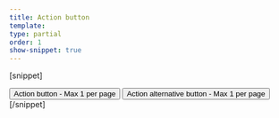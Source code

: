 ```yaml
---
title: Action button
template:
type: partial
order: 1
show-snippet: true
---
```

[snippet]
<!-- Secondary button -->
<button class="btn btn--action">
    Action button - Max 1 per page
</button>

<!-- Active secondary button -->
<button class="btn btn--action-alt btn--secondary-active">
    Action alternative button - Max 1 per page
</button>
[/snippet]